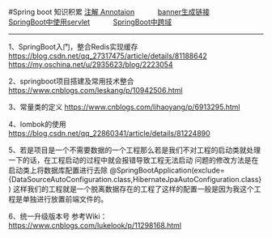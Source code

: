 #Spring boot 知识积累
<a href="#" onclick="refreshSpringBootContent('annotaion')">注解 Annotaion</a>&emsp;&emsp;&emsp;
<a href="#" onclick="refreshSpringBootContent('banner')">banner生成链接</a>&emsp;&emsp;&emsp;
<a href="#" onclick="refreshSpringBootContent('servlet')">SpringBoot中使用servlet</a>&emsp;&emsp;&emsp;
<a href="#" onclick="refreshSpringBootContent('crossdomain')">SpringBoot中跨域</a>&emsp;&emsp;&emsp;

---

1、SpringBoot入门，整合Redis实现缓存
	https://blog.csdn.net/qq_27317475/article/details/81188642
	https://my.oschina.net/u/2935623/blog/2223054
	
2、springboot项目搭建及常用技术整合
	https://www.cnblogs.com/leskang/p/10942506.html

3、常量类的定义
	https://www.cnblogs.com/lihaoyang/p/6913295.html
	
4、lombok的使用
	https://blog.csdn.net/qq_22860341/article/details/81224890
	
	
5、若是项目是一个不需要数据的一个工程那么若是我们不对工程的启动类就处理一下的话，在工程启动的过程中就会报错导致工程无法启动
	问题的修改方法是在启动类上将数据库配置进行去除
	@SpringBootApplication(exclude={DataSourceAutoConfiguration.class,HibernateJpaAutoConfiguration.class})
	这样我们的工程就是一个脱离数据存在的工程了这样的配置一般是因为我这个工程是单独进行放置前端文件的。
   
   
6、统一升级版本号
参考Wiki：https://www.cnblogs.com/lukelook/p/11298168.html
 